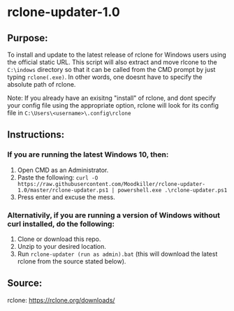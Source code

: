 # rclone-updater-1.0

## Purpose:

To install and update to the latest release of rclone for Windows users using the official static URL. This script will also extract and move rlcone to the `C:\indows` directory so that it can be called from the CMD prompt by just typing `rclone(.exe)`. In other words, one doesnt have to specify the absolute path of rclone. 

Note: If you already have an exisitng "install" of rclone, and dont specify your config file using the appropriate option, rclone will look for its config file in `C:\Users\<username>\.config\rclone`

## Instructions:
### If you are running the latest Windows 10, then:
1. Open CMD as an Administrator.
2. Paste the following: `curl -O https://raw.githubusercontent.com/Moodkiller/rclone-updater-1.0/master/rclone-updater.ps1 | powershell.exe .\rclone-updater.ps1`
3. Press enter and excuse the mess. 

### Alternativily, if you are running a version of Windows without curl installed, do the following:
1. Clone or download this repo.
2. Unzip to your desired location.
3. Run `rclone-updater (run as admin).bat` (this will download the latest rclone from the source stated below).

## Source:
rclone: https://rclone.org/downloads/
